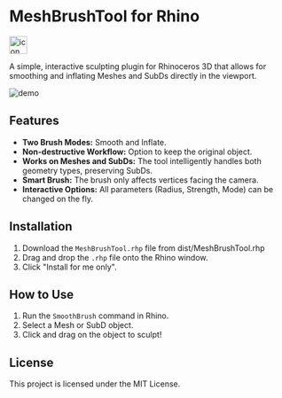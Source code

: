 # MeshBrushTool for Rhino
<img width="32" height="32" alt="icon" src="https://github.com/user-attachments/assets/59637462-b743-42d4-b0ef-f7ef247d5c99" />

A simple, interactive sculpting plugin for Rhinoceros 3D that allows for smoothing and inflating Meshes and SubDs directly in the viewport.

![demo](https://github.com/user-attachments/assets/a7c09688-e155-422c-a06c-76df63e83925)


## Features
- **Two Brush Modes:** Smooth and Inflate.
- **Non-destructive Workflow:** Option to keep the original object.
- **Works on Meshes and SubDs:** The tool intelligently handles both geometry types, preserving SubDs.
- **Smart Brush:** The brush only affects vertices facing the camera.
- **Interactive Options:** All parameters (Radius, Strength, Mode) can be changed on the fly.

## Installation
1. Download the `MeshBrushTool.rhp` file from dist/MeshBrushTool.rhp
2. Drag and drop the `.rhp` file onto the Rhino window.
3. Click "Install for me only".

## How to Use
1. Run the `SmoothBrush` command in Rhino.
2. Select a Mesh or SubD object.
3. Click and drag on the object to sculpt!

## License
This project is licensed under the MIT License.
